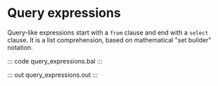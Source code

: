 # Query expressions

Query-like expressions start with a `from` clause and end with a `select` clause. It is a
list comprehension, based on mathematical "set builder" notation.

::: code query_expressions.bal :::

::: out query_expressions.out :::